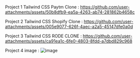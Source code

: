 
Project 1 Tailwind CSS Paytm Clone :
https://github.com/user-attachments/assets/50b8dfb9-ea5a-4263-ab74-281862b4658c


Project 2 Tailwind CSS Shopify Clone :
https://github.com/user-attachments/assets/005e9077-626f-4aec-a2a5-45147dfe0a0d

Project 3 Tailwind CSS RODE CLONE :
https://github.com/user-attachments/assets/ca91ea1c-6fe0-4803-8fdd-a7dbd829c968


Project 4 image :
![image](https://github.com/user-attachments/assets/06737b05-31b3-4d58-a32a-915aa7330276)

